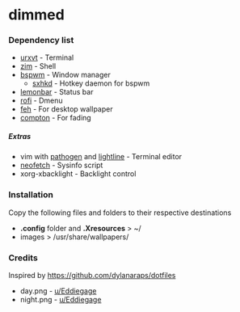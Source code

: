 # dimmed

### Dependency list
- [urxvt](https://wiki.archlinux.org/index.php/rxvt-unicode) - Terminal
- [zim](https://github.com/eriner/zim) - Shell
- [bspwm](https://github.com/baskerville/bspwm) - Window manager
    - [sxhkd](https://github.com/baskerville/sxhkd) - Hotkey daemon for bspwm
- [lemonbar](https://github.com/LemonBoy/bar) - Status bar
- [rofi](https://github.com/DaveDavenport/rofi) - Dmenu
- [feh](https://github.com/derf/feh) - For desktop wallpaper
- [compton](https://github.com/chjj/compton) - For fading

##### Extras
- vim with [pathogen](https://github.com/tpope/vim-pathogen) and [lightline](https://github.com/itchyny/lightline.vim) - Terminal editor
- [neofetch](https://github.com/dylanaraps/neofetch) - Sysinfo script
- xorg-xbacklight - Backlight control

### Installation
Copy the following files and folders to their respective destinations
- **.config** folder and **.Xresources** > ~/
- images > /usr/share/wallpapers/

### Credits
Inspired by https://github.com/dylanaraps/dotfiles
- day.png - [u/Eddiegage](https://www.reddit.com/r/Firewatch/comments/4tvukt/i_made_a_night_version_of_my_firewatch_wallpaper/d5mr5gr)
- night.png - [u/Eddiegage](https://www.reddit.com/r/Firewatch/comments/4tvukt/i_made_a_night_version_of_my_firewatch_wallpaper/d5mr2fe)
